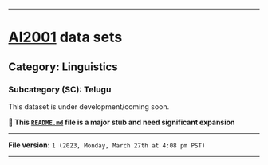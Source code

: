 
***

# [AI2001](https://github.com/seanpm2001/AI2001/) data sets

## Category: Linguistics

### Subcategory (SC): Telugu

This dataset is under development/coming soon.

**🌱️ This [`README.md`](/README.md) file is a major stub and need significant expansion**

***

**File version:** `1 (2023, Monday, March 27th at 4:08 pm PST)`

***
